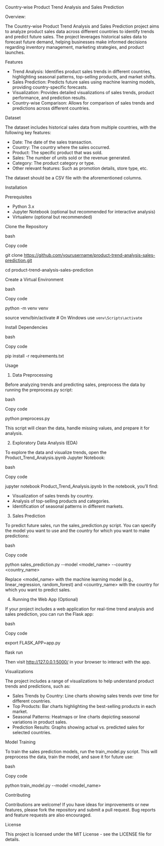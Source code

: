 Country-wise Product Trend Analysis and Sales Prediction


Overview:

The Country-wise Product Trend Analysis and Sales Prediction project aims to analyze product sales data across different countries to identify trends and predict future sales. The project leverages historical sales data to forecast future demand, helping businesses make informed decisions regarding inventory management, marketing strategies, and product launches.


Features

- Trend Analysis: Identifies product sales trends in different countries, highlighting seasonal patterns, top-selling products, and market shifts.
- Sales Prediction: Predicts future sales using machine learning models, providing country-specific forecasts.
- Visualization: Provides detailed visualizations of sales trends, product performance, and prediction results.
- Country-wise Comparison: Allows for comparison of sales trends and predictions across different countries.


Dataset

The dataset includes historical sales data from multiple countries, with the following key features:

- Date: The date of the sales transaction.
- Country: The country where the sales occurred.
- Product: The specific product that was sold.
- Sales: The number of units sold or the revenue generated.
- Category: The product category or type.
- Other relevant features: Such as promotion details, store type, etc.

The dataset should be a CSV file with the aforementioned columns.


Installation

Prerequisites

- Python 3.x
- Jupyter Notebook (optional but recommended for interactive analysis)
- Virtualenv (optional but recommended)

Clone the Repository

bash

Copy code

git clone https://github.com/yourusername/product-trend-analysis-sales-prediction.git

cd product-trend-analysis-sales-prediction

Create a Virtual Environment

bash

Copy code

python -m venv venv

source venv/bin/activate  # On Windows use `venv\Scripts\activate`

Install Dependencies

bash

Copy code

pip install -r requirements.txt


Usage

1. Data Preprocessing
   
Before analyzing trends and predicting sales, preprocess the data by running the preprocess.py script:

bash

Copy code

python preprocess.py

This script will clean the data, handle missing values, and prepare it for analysis.

2. Exploratory Data Analysis (EDA)
   
To explore the data and visualize trends, open the Product_Trend_Analysis.ipynb Jupyter Notebook:

bash

Copy code


jupyter notebook Product_Trend_Analysis.ipynb
In the notebook, you’ll find:

- Visualization of sales trends by country.
- Analysis of top-selling products and categories.
- Identification of seasonal patterns in different markets.

3. Sales Prediction
   
To predict future sales, run the sales_prediction.py script. You can specify the model you want to use and the country for which you want to make predictions:

bash

Copy code

python sales_prediction.py --model <model_name> --country <country_name>

Replace <model_name> with the machine learning model (e.g., linear_regression, random_forest) and <country_name> with the country for which you want to predict sales.

4. Running the Web App (Optional)

If your project includes a web application for real-time trend analysis and sales prediction, you can run the Flask app:

bash

Copy code

export FLASK_APP=app.py

flask run

Then visit http://127.0.0.1:5000/ in your browser to interact with the app.

                         
Visualizations

The project includes a range of visualizations to help understand product trends and predictions, such as:

- Sales Trends by Country: Line charts showing sales trends over time for different countries.
- Top Products: Bar charts highlighting the best-selling products in each market.
- Seasonal Patterns: Heatmaps or line charts depicting seasonal variations in product sales.
- Prediction Results: Graphs showing actual vs. predicted sales for selected countries.

Model Training

To train the sales prediction models, run the train_model.py script. This will preprocess the data, train the model, and save it for future use:

bash

Copy code

python train_model.py --model <model_name>


Contributing

Contributions are welcome! If you have ideas for improvements or new features, please fork the repository and submit a pull request. Bug reports and feature requests are also encouraged.


License

This project is licensed under the MIT License - see the LICENSE file for details.











